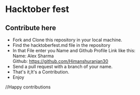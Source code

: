 # Hacktober fest
## Contribute here
- Fork and Clone this repository in your local machine.
- Find the hacktoberfest.md file in the repository
- In that File enter you Name and Github Profile Link like this:</br>                                                                                                           Name: Alex Sharma<br/>
      Github: https://github.com/Himanshuranjan30<br/>
 - Send a pull request with a branch of your name.
 - That's it,It's a Contribution.
 - Enjoy

//Happy contributions
